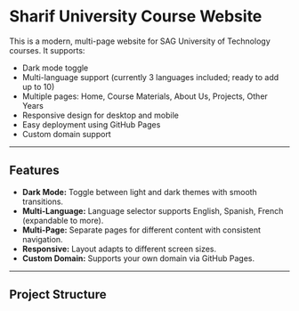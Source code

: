 # Sharif University Course Website

This is a modern, multi-page website for SAG University of Technology courses. It supports:

- Dark mode toggle
- Multi-language support (currently 3 languages included; ready to add up to 10)
- Multiple pages: Home, Course Materials, About Us, Projects, Other Years
- Responsive design for desktop and mobile
- Easy deployment using GitHub Pages
- Custom domain support

---

## Features

- **Dark Mode:** Toggle between light and dark themes with smooth transitions.
- **Multi-Language:** Language selector supports English, Spanish, French (expandable to more).
- **Multi-Page:** Separate pages for different content with consistent navigation.
- **Responsive:** Layout adapts to different screen sizes.
- **Custom Domain:** Supports your own domain via GitHub Pages.

---

## Project Structure

